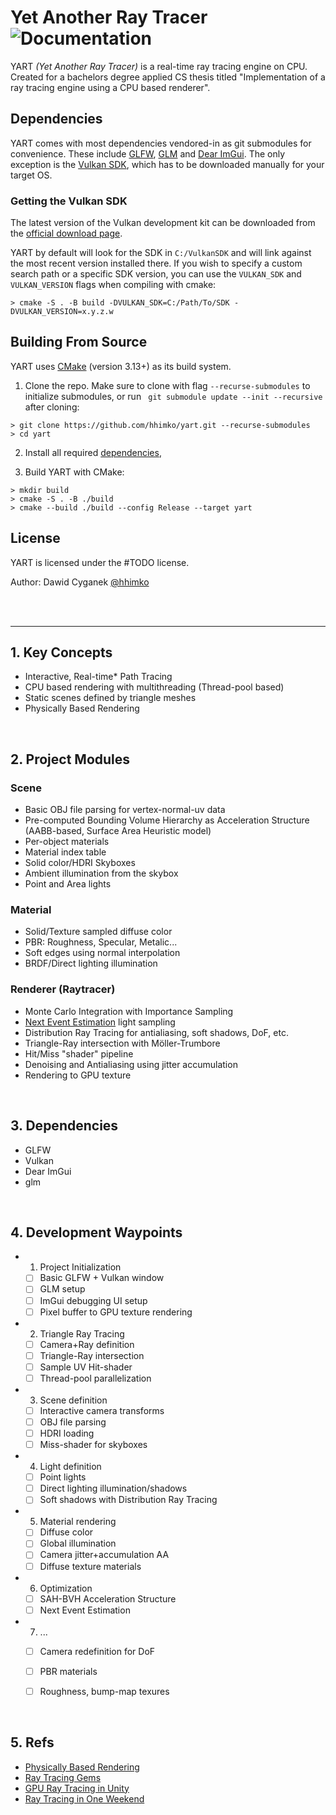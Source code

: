 # Yet Another Ray Tracer ![Documentation](https://github.com/hhimko/yart/actions/workflows/doxygen-gh-pages.yml/badge.svg)

YART *(Yet Another Ray Tracer)* is a real-time ray tracing engine on CPU. 
Created for a bachelors degree applied CS thesis titled "Implementation of a ray tracing engine using a CPU based renderer". 


## Dependencies
YART comes with most dependencies vendored-in as git submodules for convenience. 
These include [GLFW], [GLM] and [Dear ImGui]. 
The only exception is the [Vulkan SDK], which has to be downloaded manually for your target OS.


### Getting the Vulkan SDK
The latest version of the Vulkan development kit can be downloaded from the [official download page](https://vulkan.lunarg.com/sdk/home#windows). 

YART by default will look for the SDK in `C:/VulkanSDK` and will link against the most recent version installed there.
If you wish to specify a custom search path or a specific SDK version, you can use the `VULKAN_SDK` and `VULKAN_VERSION` flags when compiling with cmake:

```shell
> cmake -S . -B build -DVULKAN_SDK=C:/Path/To/SDK -DVULKAN_VERSION=x.y.z.w
```

## Building From Source
YART uses [CMake] (version 3.13+) as its build system. 

  1. Clone the repo. Make sure to clone with flag `--recurse-submodules` to initialize submodules, or run ` git submodule update --init --recursive` after cloning:
  ```shell
  > git clone https://github.com/hhimko/yart.git --recurse-submodules
  > cd yart
  ``` 

  2. Install all required [dependencies],

  3. Build YART with CMake:
  ```shell
  > mkdir build
  > cmake -S . -B ./build 
  > cmake --build ./build --config Release --target yart
  ```


## License
YART is licensed under the #TODO license.

Author: Dawid Cyganek [@hhimko]




[GLFW]: https://github.com/glfw/glfw
[GLM]: https://github.com/g-truc/glm
[Dear ImGui]: https://github.com/ocornut/imgui.git
[Vulkan SDK]: https://vulkan.lunarg.com/
[CMake]: https://cmake.org/
[dependencies]: #dependencies
[@hhimko]: https://github.com/hhimko


<!-- Project Roadmap Section -->
</br></br>

---

## 1. Key Concepts
  - Interactive, Real-time* Path Tracing
  - CPU based rendering with multithreading (Thread-pool based)
  - Static scenes defined by triangle meshes
  - Physically Based Rendering
  
 
</br>

## 2. Project Modules

### Scene 
  - Basic OBJ file parsing for vertex-normal-uv data
  - Pre-computed Bounding Volume Hierarchy as Acceleration Structure (AABB-based, Surface Area Heuristic model)
  - Per-object materials
  - Material index table
  - Solid color/HDRI Skyboxes
  - Ambient illumination from the skybox
  - Point and Area lights
  
### Material
  - Solid/Texture sampled diffuse color 
  - PBR: Roughness, Specular, Metalic...
  - Soft edges using normal interpolation
  - BRDF/Direct lighting illumination
  
### Renderer (Raytracer)
  - Monte Carlo Integration with Importance Sampling 
  - [Next Event Estimation] light sampling
  - Distribution Ray Tracing for antialiasing, soft shadows, DoF, etc.
  - Triangle-Ray intersection with Möller-Trumbore
  - Hit/Miss "shader" pipeline
  - Denoising and Antialiasing using jitter accumulation
  - Rendering to GPU texture


</br>

## 3. Dependencies
  - GLFW
  - Vulkan
  - Dear ImGui
  - glm
  
  
</br>

## 4. Development Waypoints

  - 1. Project Initialization 
    - [ ] Basic GLFW + Vulkan window
    - [ ] GLM setup
    - [ ] ImGui debugging UI setup
    - [ ] Pixel buffer to GPU texture rendering
    
  - 2. Triangle Ray Tracing
    - [ ] Camera+Ray definition
    - [ ] Triangle-Ray intersection
    - [ ] Sample UV Hit-shader
    - [ ] Thread-pool parallelization 
    
  - 3. Scene definition
    - [ ] Interactive camera transforms 
    - [ ] OBJ file parsing
    - [ ] HDRI loading
    - [ ] Miss-shader for skyboxes
    
  - 4. Light definition
    - [ ] Point lights
    - [ ] Direct lighting illumination/shadows
    - [ ] Soft shadows with Distribution Ray Tracing
    
  - 5. Material rendering
    - [ ] Diffuse color
    - [ ] Global illumination
    - [ ] Camera jitter+accumulation AA
    - [ ] Diffuse texture materials
    
  - 6. Optimization
    - [ ] SAH-BVH Acceleration Structure
    - [ ] Next Event Estimation
 
  - 7. ...
    - [ ] Camera redefinition for DoF
    - [ ] PBR materials
    - [ ] Roughness, bump-map texures 
  
  
 </br> 
 
 ## 5. Refs
  - [Physically Based Rendering]
  - [Ray Tracing Gems]
  - [GPU Ray Tracing in Unity]
  - [Ray Tracing in One Weekend]
  
  
 
 
[Next Event Estimation]: https://www.cg.tuwien.ac.at/sites/default/files/course/4411/attachments/08_next%20event%20estimation.pdf
[Physically Based Rendering]: http://wiki.cgt3d.cn/mediawiki/images/a/a0/Physically_Based_Rendering%28PBRT%29_3rd_Ed%282016%29.pdf
[Ray Tracing Gems]: https://www.realtimerendering.com/raytracinggems/unofficial_RayTracingGems_v1.9.pdf
[GPU Ray Tracing in Unity]: http://three-eyed-games.com/2018/05/03/gpu-ray-tracing-in-unity-part-1/
[Ray Tracing in One Weekend]: https://raytracing.github.io/books/RayTracingInOneWeekend.html#overview
